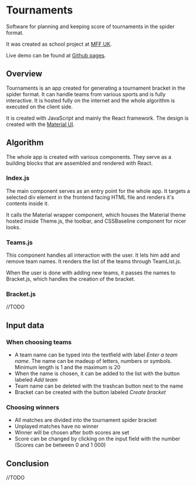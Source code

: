 # Tournaments

Software for planning and keeping score of tournaments in the spider format.

It was created as school project at [MFF UK](https://mff.cuni.cz).

Live demo can be found at [Github pages](https://tehsirius.github.io/Tournaments/).

## Overview

Tournaments is an app created for generating a tournament bracket in the spider format. It can handle teams from various sports and is fully interactive. It is hosted fully on the internet and the whole algorithm is executed on the client side. 

It is created with JavaScript and mainly the React framework. The design is created with the [Material UI](https://material-ui.com/).

## Algorithm

The whole app is created with various components. They serve as a building blocks that are assembled and rendered with React.

### Index.js

The main component serves as an entry point for the whole app. It targets a selected div element in the frontend facing HTML file and renders it's contents inside it.

It calls the Material wrapper component, which houses the Material theme hosted inside Theme.js, the toolbar, and CSSBaseline component for nicer looks.

### Teams.js

This component handles all interaction with the user. It lets him add and remove team names. It renders the list of the teams through TeamList.js.

When the user is done with adding new teams, it passes the names to Bracket.js, which handles the creation of the bracket.

### Bracket.js

//TODO


## Input data

### When choosing teams

* A team name can be typed into the textfield with label *Enter a team name*. The name can be madeup of letters, numbers or symbols. Minimum length is 1 and the maximum is 20
* When the name is chosen, it can be added to the list with the button labeled *Add team*
* Team name can be deleted with the trashcan button next to the name
* Bracket can be created with the button labeled *Create bracket*

### Choosing winners

* All matches are divided into the tournament spider bracket
* Unplayed matches have no winner
* Winner will be chosen after both scores are set
* Score can be changed by clicking on the input field with the number (Scores can be between 0 and 1 000)

## Conclusion

//TODO